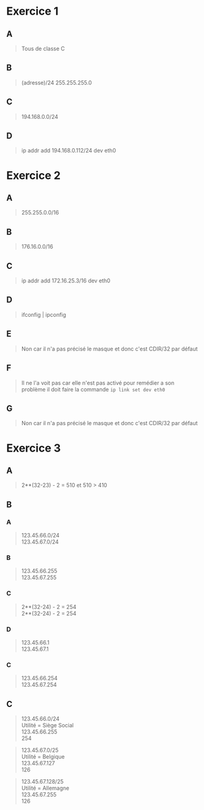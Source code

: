 # Exercice 1

## A

> Tous de classe C

## B

> (adresse)/24 255.255.255.0

## C

> 194.168.0.0/24

## D

> ip addr add 194.168.0.112/24 dev eth0

# Exercice 2

## A

> 255.255.0.0/16

## B

> 176.16.0.0/16

## C

> ip addr add 172.16.25.3/16 dev eth0

## D

> ifconfig | ipconfig

## E

> Non car il n'a pas précisé le masque et donc c'est CDIR/32 par défaut

## F

> Il ne l'a voit pas car elle n'est pas activé pour remédier a son problème il doit faire la commande `ip link set dev eth0`

## G

> Non car il n'a pas précisé le masque et donc c'est CDIR/32 par défaut

# Exercice 3

## A

> 2**(32-23) - 2 = 510 et 510 > 410

## B

### A

> 123.45.66.0/24\
> 123.45.67.0/24

### B

> 123.45.66.255\
> 123.45.67.255

### C

> 2**(32-24) - 2 = 254\
> 2**(32-24) - 2 = 254

### D

> 123.45.66.1\
> 123.45.67.1

### C

> 123.45.66.254\
> 123.45.67.254

## C

> 123.45.66.0/24\
> Utilité = Siège Social\
> 123.45.66.255\
> 254

> 123.45.67.0/25\
> Utilité = Belgique\
> 123.45.67.127\
> 126

> 123.45.67.128/25\
> Utilité = Allemagne\
> 123.45.67.255\
> 126

